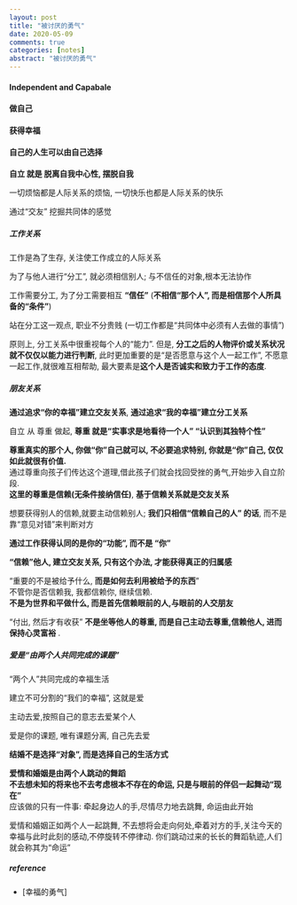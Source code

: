 ```yaml
---
layout: post
title: "被讨厌的勇气"
date: 2020-05-09
comments: true
categories: [notes]
abstract: "被讨厌的勇气"
---
```


#### Independent and Capabale  

#### 做自己  


#### 获得幸福  


#### 自己的人生可以由自己选择  

**自立 就是 脱离自我中心性, 摆脱自我**    

一切烦恼都是人际关系的烦恼, 一切快乐也都是人际关系的快乐  

通过“交友” 挖掘共同体的感觉  


##### 工作关系  
工作是為了生存, 关注使工作成立的人际关系  

为了与他人进行“分工”, 就必须相信别人; 与不信任的对象,根本无法协作  


工作需要分工, 为了分工需要相互 **“信任”** (**不相信“那个人”, 而是相信那个人所具备的“条件”**)  

站在分工这一观点, 职业不分贵贱 (一切工作都是“共同体中必须有人去做的事情”)  

原则上, 分工关系中很重视每个人的“能力”. 
但是, **分工之后的人物评价或关系状况 就不仅仅以能力进行判断**, 此时更加重要的是“是否愿意与这个人一起工作”, 不愿意一起工作,就很难互相帮助, 最大要素是**这个人是否诚实和致力于工作的态度**.  

##### 朋友关系  
**通过追求“你的幸福”建立交友关系**, **通过追求“我的幸福”建立分工关系**    

自立 从 尊重 做起, **尊重 就是“实事求是地看待一个人” “认识到其独特个性”**  


**尊重真实的那个人, 你做“你”自己就可以, 不必要追求特别, 你就是“你”自己, 仅仅如此就很有价值.**  
通过尊重向孩子们传达这个道理,借此孩子们就会找回受挫的勇气,开始步入自立阶段.    
**这里的尊重是信赖(无条件接纳信任)**, **基于信赖关系就是交友关系**  

想要获得别人的信赖,就要主动信赖别人; 
**我们只相信“信赖自己的人” 的话**, 而不是靠“意见对错”来判断对方  

**通过工作获得认同的是你的“功能”, 而不是 “你”**   

**“信赖”他人, 建立交友关系, 只有这个办法, 才能获得真正的归属感**  

“重要的不是被给予什么, **而是如何去利用被给予的东西**”  
不管你是否信赖我, 我都信赖你, 继续信赖.  
**不是为世界和平做什么, 而是首先信赖眼前的人,与眼前的人交朋友**    


“付出, 然后才有收获”
**不是坐等他人的尊重, 而是自己主动去尊重,信赖他人,  进而保持心灵富裕** .  


##### 爱是“由两个人共同完成的课题”  

 “两个人”共同完成的幸福生活  

 建立不可分割的“我们的幸福”, 这就是爱  

主动去爱,按照自己的意志去爱某个人  

爱是你的课题, 唯有课题分离, 自己先去爱  

**结婚不是选择“对象”, 而是选择自己的生活方式**  

**爱情和婚姻是由两个人跳动的舞蹈**  
**不去想未知的将来也不去考虑根本不存在的命运, 只是与眼前的伴侣一起舞动“现在”**  
应该做的只有一件事: 牵起身边人的手,尽情尽力地去跳舞, 命运由此开始  

爱情和婚姻正如两个人一起跳舞, 不去想将会走向何处,牵着对方的手,关注今天的幸福与此时此刻的感动,不停旋转不停律动.
你们跳动过来的长长的舞蹈轨迹,人们就会称其为“命运”


##### reference
* [幸福的勇气]  